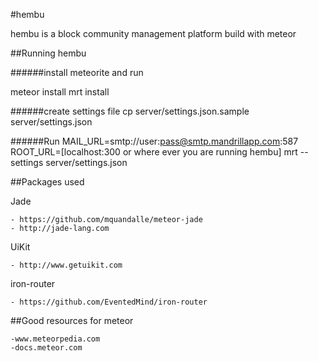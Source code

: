 #hembu

hembu is a block community management platform build with meteor

##Running hembu

######install meteorite and run

meteor install
mrt install

######create settings file
cp server/settings.json.sample server/settings.json

######Run
MAIL_URL=smtp://user:pass@smtp.mandrillapp.com:587 ROOT_URL=[localhost:300 or where ever you are running hembu] mrt --settings server/settings.json 

##Packages used

Jade 

    - https://github.com/mquandalle/meteor-jade
    - http://jade-lang.com
    
UiKit

    - http://www.getuikit.com
    
iron-router

    - https://github.com/EventedMind/iron-router
    
##Good resources for meteor

    -www.meteorpedia.com
    -docs.meteor.com